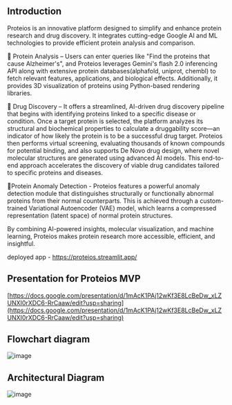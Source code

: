 ## Introduction

Proteios is an innovative platform designed to simplify and enhance protein research and drug discovery. It integrates cutting-edge Google AI and ML technologies to provide efficient protein analysis and comparison.


🔬 Protein Analysis – Users can enter queries like "Find the proteins that cause Alzheimer's", and Proteios leverages Gemini's flash 2.0 inferencing API along with extensive protein databases(alphafold, uniprot, chembl) to fetch relevant features, applications, and biological effects. Additionally, it provides 3D visualization of proteins using Python-based rendering libraries.


💊 Drug Discovery – It offers a streamlined, AI-driven drug discovery pipeline that begins with identifying proteins linked to a specific disease or condition. Once a target protein is selected, the platform analyzes its structural and biochemical properties to calculate a druggability score—an indicator of how likely the protein is to be a successful drug target. Proteios then performs virtual screening, evaluating thousands of known compounds for potential binding, and also supports De Novo drug design, where novel molecular structures are generated using advanced AI models. This end-to-end approach accelerates the discovery of viable drug candidates tailored to specific proteins and diseases.


🧬Protein Anomaly Detection - Proteios features a powerful anomaly detection module that distinguishes structurally or functionally abnormal proteins from their normal counterparts. This is achieved through a custom-trained Variational Autoencoder (VAE) model, which learns a compressed representation (latent space) of normal protein structures.


By combining AI-powered insights, molecular visualization, and machine learning, Proteios makes protein research more accessible, efficient, and insightful.

deployed app - https://proteios.streamlit.app/

## Presentation for Proteios MVP

[https://docs.google.com/presentation/d/1mAcK1PAj12wKf3E8LcBeDw_xLZUNXI0rXDC6-RrCaaw/edit?usp=sharing](https://docs.google.com/presentation/d/1mAcK1PAj12wKf3E8LcBeDw_xLZUNXI0rXDC6-RrCaaw/edit?usp=sharing)

## Flowchart diagram 

![image](https://github.com/user-attachments/assets/e02f843c-dc1e-4a63-bb29-ffe908bde3d6)


## Architectural Diagram 

![image](https://github.com/user-attachments/assets/fd0a6fe5-2e35-4a49-a77f-7d8f09c03f70)
